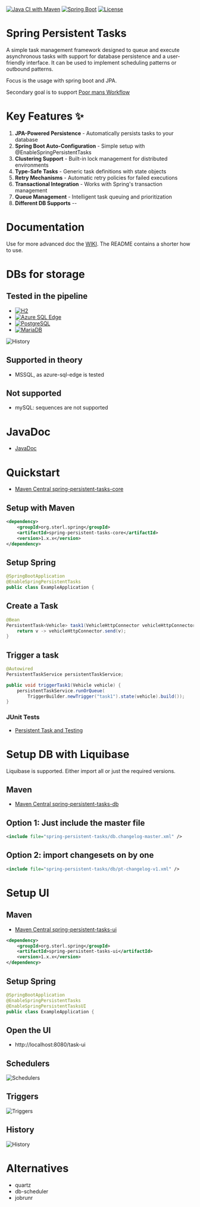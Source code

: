 [![Java CI with Maven](https://github.com/sterlp/spring-persistent-tasks/actions/workflows/build.yml/badge.svg)](https://github.com/sterlp/spring-persistent-tasks/actions/workflows/build.yml)
[![Spring Boot](https://img.shields.io/badge/Spring%20Boot-3.x-brightgreen.svg)](https://spring.io/projects/spring-boot)
[![License](https://img.shields.io/badge/license-MIT-blue.svg)](LICENSE)

# Spring Persistent Tasks

A simple task management framework designed to queue and execute asynchronous tasks with support for database persistence and a user-friendly interface. It can be used to implement scheduling patterns or outbound patterns.

Focus is the usage with spring boot and JPA.

Secondary goal is to support [Poor mans Workflow](https://github.com/sterlp/pmw)

# Key Features ✨
1. **JPA-Powered Persistence** - Automatically persists tasks to your database
1. **Spring Boot Auto-Configuration** - Simple setup with @EnableSpringPersistentTasks
1. **Clustering Support** - Built-in lock management for distributed environments
1. **Type-Safe Tasks** - Generic task definitions with state objects
1. **Retry Mechanisms** - Automatic retry policies for failed executions
1. **Transactional Integration** - Works with Spring's transaction management
1. **Queue Management** - Intelligent task queuing and prioritization
1. **Different DB Supports** -- 

# Documentation

Use for more advanced doc the [WIKI](https://github.com/sterlp/spring-persistent-tasks/wiki).
The README contains a shorter how to use.

# DBs for storage

## Tested in the pipeline

- [![H2](https://img.shields.io/badge/H2-Database-green.svg)](https://www.h2database.com)
- [![Azure SQL Edge](https://img.shields.io/badge/Azure_SQL_Edge-2022-0078D4?logo=microsoftsqlserver)](https://azure.microsoft.com/en-us/products/azure-sql/edge/)
- [![PostgreSQL](https://img.shields.io/badge/PostgreSQL-16-336791?logo=postgresql)](https://www.postgresql.org)
- [![MariaDB](https://img.shields.io/badge/MariaDB-11.1-003545?logo=mariadb)](https://mariadb.org)

![History](screenshots/supported-dbs.png)

## Supported in theory

-   MSSQL, as azure-sql-edge is tested

## Not supported

-   mySQL: sequences are not supported

# JavaDoc

-   [JavaDoc](https://sterlp.github.io/spring-persistent-tasks/javadoc-core/org/sterl/spring/persistent_tasks/PersistentTaskService.html)

# Quickstart

-   [Maven Central spring-persistent-tasks-core](https://central.sonatype.com/artifact/org.sterl.spring/spring-persistent-tasks-core/versions)

## Setup with Maven


```xml
<dependency>
    <groupId>org.sterl.spring</groupId>
    <artifactId>spring-persistent-tasks-core</artifactId>
    <version>1.x.x</version>
</dependency>
```

## Setup Spring

```java
@SpringBootApplication
@EnableSpringPersistentTasks
public class ExampleApplication {
```

## Create a Task

```java
@Bean
PersistentTask<Vehicle> task1(VehicleHttpConnector vehicleHttpConnector) {
    return v -> vehicleHttpConnector.send(v);
}
```

## Trigger a task

```java
@Autowired
PersistentTaskService persistentTaskService;

public void triggerTask1(Vehicle vehicle) {
    persistentTaskService.runOrQueue(
        TriggerBuilder.newTrigger("task1").state(vehicle).build());
}
```

### JUnit Tests

- [Persistent Task and Testing](https://github.com/sterlp/spring-persistent-tasks/wiki/Triggers-and-Tasks-in-JUnit-Tests)

# Setup DB with Liquibase

Liquibase is supported. Either import all or just the required versions.

## Maven

-   [Maven Central spring-persistent-tasks-db](https://central.sonatype.com/artifact/org.sterl.spring/spring-persistent-tasks-db/versions)

## Option 1: Just include the master file

```xml
<include file="spring-persistent-tasks/db.changelog-master.xml" />
```

## Option 2: import changesets on by one

```xml
<include file="spring-persistent-tasks/db/pt-changelog-v1.xml" />
```

# Setup UI

## Maven

-   [Maven Central spring-persistent-tasks-ui](https://central.sonatype.com/artifact/org.sterl.spring/spring-persistent-tasks-ui/versions)

```xml
<dependency>
    <groupId>org.sterl.spring</groupId>
    <artifactId>spring-persistent-tasks-ui</artifactId>
    <version>1.x.x</version>
</dependency>
```

## Setup Spring

```java
@SpringBootApplication
@EnableSpringPersistentTasks
@EnableSpringPersistentTasksUI
public class ExampleApplication {
```

## Open the UI

-   http://localhost:8080/task-ui

## Schedulers

![Schedulers](screenshots/schedulers-screen.png)

## Triggers

![Triggers](screenshots/triggers-screen.png)

## History

![History](screenshots/history-screen.png)

# Alternatives

-   quartz
-   db-scheduler
-   jobrunr
